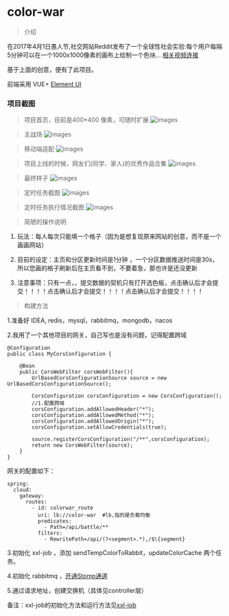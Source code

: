 # color-war
> 介绍

在2017年4月1日愚人节,社交网站Reddit发布了一个全球性社会实验:每个用户每隔5分钟可以在一个1000x1000像素的画布上绘制一个色块... [相关视频连接](https://www.bilibili.com/video/av71160863?from=search&seid=14889639180811676751&spm_id_from=333.337.0.0)

基于上面的创意，便有了此项目。

前端采用 VUE+ [Element UI](https://element.eleme.cn/#/zh-CN)

### 项目截图

> 项目首页，目前是400*400 像素，可随时扩展
![images](https://read-me.oss-cn-hangzhou.aliyuncs.com/project/color-war/4.png)

> 主战场
![images](https://read-me.oss-cn-hangzhou.aliyuncs.com/project/color-war/3.png)

> 移动端适配
![images](https://read-me.oss-cn-hangzhou.aliyuncs.com/project/color-war/5.png)

> 项目上线的时候，网友们(同学、家人)的优秀作品合集
![images](https://read-me.oss-cn-hangzhou.aliyuncs.com/project/color-war/6.jpg)

> 最终样子
![images](https://read-me.oss-cn-hangzhou.aliyuncs.com/project/color-war/7.png)

> 定时任务截图
![images](https://read-me.oss-cn-hangzhou.aliyuncs.com/project/color-war/1.png)

> 定时任务执行情况截图
![images](https://read-me.oss-cn-hangzhou.aliyuncs.com/project/color-war/2.png)

> 简陋的操作说明

1. 玩法：每人每次只能填一个格子（因为是想复现原来网站的创意，而不是一个画画网站）

2. 目前的设定：主页和分区更新时间是1分钟 ，一个分区数据推送时间是30s，所以您画的格子刷新后在主页看不到，不要着急，那也许是还没更新

3. 注意事项：只有一点，，提交数据的契机只有打开选色板，点击确认后才会提交！！！！点击确认后才会提交！！！！点击确认后才会提交！！！！

> 构建方法

1.准备好 IDEA, redis，mysql，rabbitmq，mongodb，nacos

2.我用了一个其他项目的网关，自己写也是没有问题，记得配置跨域

```
@Configuration
public class MyCorsConfiguration {

    @Bean
    public CorsWebFilter corsWebFilter(){
        UrlBasedCorsConfigurationSource source = new UrlBasedCorsConfigurationSource();

        CorsConfiguration corsConfiguration = new CorsConfiguration();
        //1.配置跨域
        corsConfiguration.addAllowedHeader("*");
        corsConfiguration.addAllowedMethod("*");
        corsConfiguration.addAllowedOrigin("*");
        corsConfiguration.setAllowCredentials(true);

        source.registerCorsConfiguration("/**",corsConfiguration);
        return new CorsWebFilter(source);
    }
}
```
网关的配置如下：

```
spring:
  cloud:
    gateway:
      routes:
        - id: colorwar_route
          uri: lb://color-war  #lb,指的是负载均衡
          predicates:
            - Path=/api/battle/**
          filters:
            - RewritePath=/api/(?<segment>.*),/$\{segment}
```

3.初始化 xxl-job ，添加 sendTempColorToRabbit，updateColorCache 两个任务。

4.初始化 rabbitmq ，[开通Stomp通道](https://blog.csdn.net/weixin_40461281/article/details/81806921)

5.通过请求地址，创建交换机（具体见controller层）

备注：xxl-job的初始化方法和运行方法见[xxl-job](https://www.xuxueli.com/xxl-job/)